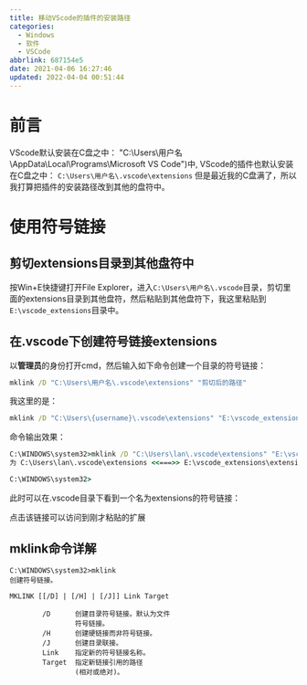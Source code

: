 ```yaml
---
title: 移动VScode的插件的安装路径
categories: 
  - Windows
  - 软件
  - VSCode
abbrlink: 687154e5
date: 2021-04-06 16:27:46
updated: 2022-04-04 00:51:44
---
```

# 前言
VScode默认安装在C盘之中：
"C:\Users\用户名\AppData\Local\Programs\Microsoft VS Code")中,
VScode的插件也默认安装在C盘之中：
`C:\Users\用户名\.vscode\extensions`
但是最近我的C盘满了，所以我打算把插件的安装路径改到其他的盘符中。
# 使用符号链接
## 剪切extensions目录到其他盘符中
按Win+E快捷键打开File Explorer，进入`C:\Users\用户名\.vscode`目录，剪切里面的extensions目录到其他盘符，然后粘贴到其他盘符下，我这里粘贴到`E:\vscode_extensions`目录中。

## 在.vscode下创建符号链接extensions
以**管理员**的身份打开cmd，然后输入如下命令创建一个目录的符号链接：
```cmd
mklink /D "C:\Users\用户名\.vscode\extensions" "剪切后的路径"
```
我这里的是：
```cmd
mklink /D "C:\Users\{username}\.vscode\extensions" "E:\vscode_extensions\extensions"
```
命令输出效果：
```cmd
C:\WINDOWS\system32>mklink /D "C:\Users\lan\.vscode\extensions" "E:\vscode_extensions\extensions"
为 C:\Users\lan\.vscode\extensions <<===>> E:\vscode_extensions\extensions 创建的符号链接

C:\WINDOWS\system32>
```
此时可以在.vscode目录下看到一个名为extensions的符号链接：


点击该链接可以访问到刚才粘贴的扩展

## mklink命令详解
```
C:\WINDOWS\system32>mklink
创建符号链接。

MKLINK [[/D] | [/H] | [/J]] Link Target

        /D      创建目录符号链接。默认为文件
                符号链接。
        /H      创建硬链接而非符号链接。
        /J      创建目录联接。
        Link    指定新的符号链接名称。
        Target  指定新链接引用的路径
                (相对或绝对)。
```
